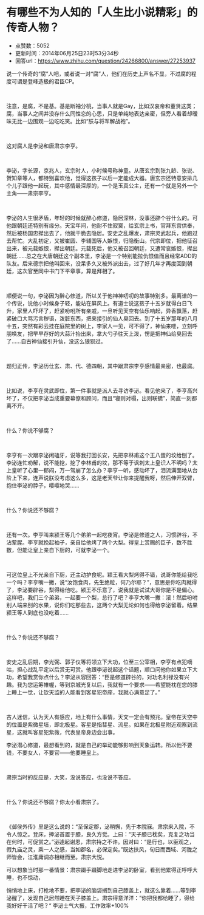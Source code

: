 # 有哪些不为人知的「人生比小说精彩」的传奇人物？
- 点赞数：5052
- 更新时间：2014年06月25日23时53分34秒
- 回答url：https://www.zhihu.com/question/24266800/answer/27253937
<body>
 <p data-pid="MBpIbM9v">说一个传奇的“腐”人吧，或者说一对“腐”人，他们在历史上声名不显，不过腐的程度可谓是登峰造极的君臣CP。</p>
 <br>
 <p data-pid="6vtps03j">注意，是腐，不是基。基是断袖分桃，当事人就是Gay，比如汉哀帝和董贤这类；腐，当事人之间并没存什么同性恋的心思，只是单纯地表达亲密，但旁人看着却暧昧无比一边围观一边吃吃笑。比如“朕与将军解战袍”。</p>
 <br>
 <p data-pid="gs0VdRvr">这对腐人是李泌和唐肃宗李亨。</p>
 <br>
 <p data-pid="lHUGFuH5">李泌，字长源，京兆人，玄宗时人，小时候号称神童。从唐玄宗到张九龄、张说、贺知章等人，都特别喜欢他，觉得这孩子以后一定能成大器。唐玄宗还特意安排几个儿子跟他一起玩，其中感情最深厚的，一个是玉真公主，还有一个就是另外一个主角——肃宗李亨。</p>
 <br>
 <p data-pid="efoFRYkM">李泌的人生很矛盾，年轻的时候就醉心修道，隐居深林，没事还辟个谷什么的。可他跟朝廷还特别有缘分。天宝年间，他耐不住寂寞，给玄宗上书，官拜东宫供奉，然后被杨国忠撵出去了，他就干脆去隐居。安史之乱爆发，肃宗灵武起兵，他跑过去帮忙。大乱初定，又被崔圆、李辅国等人嫉恨，归隐衡山。代宗即位，把他征召出来，被元载嫉恨，撵出朝廷。元载死后，他又被召回朝廷，又遭常衮嫉恨，撵出朝廷……总之在大唐朝廷这个副本里，李泌是一个特别能拉仇恨值而且经常ADD的队友。后来德宗把他叫回来，没呆多久又被外派出去，过了好几年才再度回到朝廷，这次官至同中书门下平章事，算是拜相了。</p>
 <br>
 <p data-pid="m8meh93g">顺便说一句，李泌因为醉心修道，所以关于他神神叨叨的故事特别多。最离谱的一个传说，说他小时候身子轻，能站在屏风上。有道士说这孩子十五岁就得白日飞升，家里人吓坏了，赶紧吩咐所有亲戚，一旦听见天空有仙乐响起，异香飘落，赶紧破口大骂污言秽语，泼脏东西，把来接引的仙人臭回去。到了十五岁那年的八月十五，突然有彩云挂在庭院里的树上，李家人一见，可不得了，神仙来喽，立刻呼朋唤友，把早早存好的大蒜汁抬出来，拿大勺子往天上泼，愣是把神仙给臭回去了……自古神仙接引升仙，没这么狼狈过。</p>
 <br>
 <p data-pid="TJqGlLp4">题归正传，李泌历仕玄、肃、代、德四朝，其中跟肃宗李亨感情最亲密，也最腐。</p>
 <br>
 <p data-pid="_YS15MfN">比如说，李亨在灵武即位，第一件事就是派人去寻访李泌。看见他来了，李亨高兴坏了，不仅把李泌当成重要幕僚和顾问，而且“寝则对榻，出则联镳”，简直一刻都离不开。</p>
 <br>
 <p data-pid="EcBFy2ug">什么？你说不够腐？</p>
 <br>
 <p data-pid="lA-1YqYL">李亨有一次跟李泌闲磕牙，说等我打回长安，先把李林甫这个王八蛋的坟给刨了。李泌连忙劝解，说不能挖，挖了李林甫的坟，那不等于讽刺太上皇识人不明吗？太上皇听了心里一郁闷，万一驾崩了怎么办？李亨一听，感动坏了，泪流满面地从台阶上下来，连声说朕没考虑这么多，这是老天爷让你来提醒我呀，然后伸开双臂，抱住李泌的脖子，嘤嘤地哭……</p>
 <br>
 <p data-pid="YpYoWO40">什么？你说还不够腐？</p>
 <br>
 <p data-pid="r5lC2jzh">还有一次。李亨叫来颍王等几个弟弟一起吃夜宵。李泌是修道之人，习惯辟谷，不沾荤腥。李亨就挽起袖子，亲自给他烤了两个大梨。得皇上赏赐的臣子，数不胜数，但能让皇上亲自下厨的，可就李泌一个。</p>
 <br>
 <p data-pid="9jiipBsB">可这位皇上不光亲自下厨，还主动护食呢。颖王看大梨烤得不错，说哥你能给我吃一个吗？李亨嘴一撇，说“汝饱食肉，先生绝粒，何乃尔耶？”，意思是你吃肉就得了，李泌要辟谷，梨得给他吃。颍王不乐意了，说我就是试试大哥你是不是偏心。这样吧，我们三个弟弟，一起要一个梨，总行了吧？李亨大嘴一撇：滚！然后吩咐别人端来别的水果，说你们吃那些去，这两个大梨无论如何也得给李泌留着。结果颍王等人到底也没吃着……</p>
 <br>
 <p data-pid="1sDsi2-E">什么？你说还不够腐？</p>
 <br>
 <p data-pid="UIj0OGcV">安史之乱后期，李光弼、郭子仪等将领立下大功，位至三公宰相，李亨有点犯嘀咕，担心战乱平定以后赏无可赏。他跟李泌说起这个话题，顺口问他你如果立下大功，希望我赏你点什么？李泌从容回答：“臣是修道辟谷的，对功名利禄没有兴趣。我为您运筹帷幄，等到京城光复以后，我就有一个要求——希望能枕在您的膝上睡上一觉，让钦天监的人能看到客星犯帝座，我就心满意足了。”</p>
 <br>
 <p data-pid="_iR2qv4O">古人迷信，认为天人有感应，地上有什么事情，天文一定会有预兆。皇帝在天空中的位置是紫微星垣，即北极星。客星是指彗星、流星。如果在北极星附近观察到流星，这就叫客星犯紫薇，代表皇帝身边会出事。</p>
 <p data-pid="8oEXqPDY">李泌潜心修道，最想看到的，就是自己的举动能够影响到天象运转。所以他不要钱，不要女人，不要官——他要睡皇上。</p>
 <br>
 <p data-pid="XzJ8BEDj">肃宗当时的反应是，大笑，没说答应，也没说不答应。</p>
 <br>
 <p data-pid="GkFj7yTL">什么？你说还不够腐？你太小看肃宗了。</p>
 <br>
 <p data-pid="aIWeidqC">《邺侯外传》里是这么说的：“至保定郡，泌稍懈，先于本院寐。肃宗来入院，不令人惊之。登床，捧泌首置于膝，良久方觉。上曰：“天子膝已枕矣，克复之功当在何时，可促赏之。”泌遽起谢恩，肃宗持之不许。因对曰：“是行也，以臣观之，假九庙之灵，乘一人之感，当如郡名，必保定矣。”既达扶风，旬日而西域、河陇之师皆会，江淮庸调亦相继而至。肃宗大悦。</p>
 <p data-pid="fe8wHIcf">可以想象当时那一番情景：肃宗蹑手蹑脚地走进李泌的卧室，看到他累得正呼呼大睡，也不惊动，</p>
 <p data-pid="a8Za6OX5">悄悄地上床，打枪地不要，把李泌的脑袋搁到自己膝盖上，就这么靠着……等到李泌醒了，发现自己居然睡在天子膝盖上。肃宗得意洋洋：”你把我都给睡了，得给我好好干活了吧？“ 李泌士气大振，工作效率+100%</p>
</body>